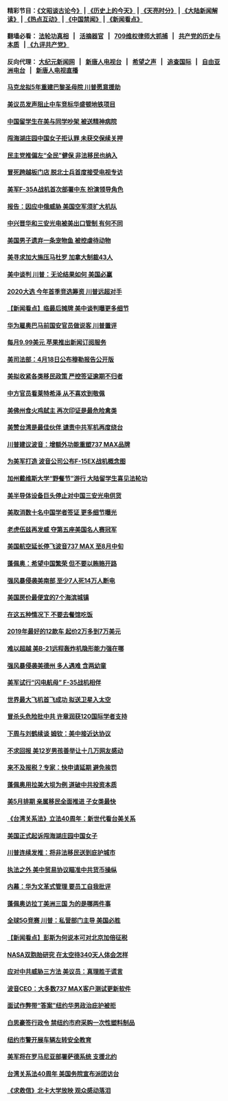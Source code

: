 #### 精彩节目：[《文昭谈古论今》](http://134.209.198.168/wenzhao) | [《历史上的今天》](http://134.209.198.168/today-in-history) | [《天亮时分》](http://134.209.198.168/tianliang) | [《大陆新闻解读》](http://134.209.198.168/ntdtv-comedy) | [《热点互动》](http://134.209.198.168/ntdtv-rdhd)  | [《中国禁闻》](http://134.209.198.168/ntdtv-news) | [《新闻看点》](http://134.209.198.168/news-insight) 

  #### 翻墙必看： [法轮功真相](http://134.209.198.168:10000/videos/truth.html) &nbsp;&nbsp;|&nbsp;&nbsp; [活摘器官](http://134.209.198.168:10000/videos/res/Organs/) &nbsp;&nbsp;|&nbsp;&nbsp; [709维权律师大抓捕](http://134.209.198.168:10000/videos/709/) &nbsp;&nbsp;|&nbsp;&nbsp; [共产党的历史与本质](http://134.209.198.168:10000/videos/ccp.html) &nbsp;&nbsp;| [《九评共产党》](http://134.209.198.168:10000/videos/jiuping/) 

#### 反向代理： [大纪元新闻网](http://134.209.198.168:10080/) &nbsp;&nbsp;|&nbsp;&nbsp; [新唐人电视台](http://134.209.198.168:8000/) &nbsp;&nbsp;|&nbsp;&nbsp; [希望之声](http://134.209.198.168:8200/) &nbsp;&nbsp;|&nbsp;&nbsp; [追查国际](http://134.209.198.168:10010/) &nbsp;&nbsp;|&nbsp;&nbsp; [自由亚洲电台](http://134.209.198.168:9800/) &nbsp;&nbsp;|&nbsp;&nbsp; [新唐人电视直播](http://134.209.198.168/) 

#### [马克龙拟5年重建巴黎圣母院 川普愿意援助](../pages/nsc412/n11191461.md?t=04162137) 

#### [美议员发声阻止中车竞标华盛顿地铁项目](../pages/nsc412/n11191343.md?t=04162137) 

#### [中国留学生在美与同学吵架 被送精神病院](../pages/nsc412/n11191183.md?t=04162137) 

#### [闯海湖庄园中国女子拒认罪 未获交保续关押](../pages/nsc412/n11191047.md?t=04162137) 

#### [民主党推偏左“全民”健保 非法移民也纳入](../pages/nsc412/n11189874.md?t=04162137) 

#### [冒死跨越板门店 脱北士兵首度接受电视专访](../pages/nsc412/n11190504.md?t=04162137) 

#### [美军F-35A战机首次部署中东 扮演领导角色](../pages/nsc412/n11190266.md?t=04162137) 

#### [报告：因应中俄威胁 美国空军须扩大机队](../pages/nsc412/n11190051.md?t=04162137) 

#### [中兴晋华和三安光电被美出口管制 有何不同](../pages/nsc412/n11188924.md?t=04162137) 

#### [美国男子遗弃一条宠物鱼 被控虐待动物](../pages/nsc412/n11189770.md?t=04162137) 

#### [美寻求加大施压马杜罗 加拿大制裁43人](../pages/nsc412/n11189279.md?t=04162137) 

#### [美中谈判 川普：无论结果如何 美国必赢](../pages/nsc412/n11189049.md?t=04162137) 

#### [2020大选 今年首季竞选筹资 川普远超对手](../pages/nsc412/n11188531.md?t=04162137) 

#### [【新闻看点】临最后摊牌 美中谈判曝更多细节](../pages/nsc412/n11188644.md?t=04162137) 

#### [华为雇奥巴马前国安官员做说客 川普置评](../pages/nsc412/n11188770.md?t=04162137) 

#### [每月9.99美元 苹果推出新闻订阅服务](../pages/nsc412/n11188597.md?t=04162137) 

#### [美司法部：4月18日公布穆勒报告公开版](../pages/nsc412/n11188630.md?t=04162137) 

#### [美拟收紧各类移民政策 严控签证逾期不归者](../pages/nsc412/n11188283.md?t=04162137) 

#### [中方官员看莱特希泽 从不喜欢到敬佩](../pages/nsc412/n11188556.md?t=04162137) 

#### [美佛州食火鸡弑主 再次印证是最危险禽类](../pages/nsc412/n11188351.md?t=04162137) 

#### [美赞台湾是最佳伙伴 谴责中共军机再度绕台](../pages/nsc412/n11188321.md?t=04162137) 

#### [川普建议波音：增额外功能重塑737 MAX品牌](../pages/nsc412/n11188178.md?t=04162137) 

#### [为美军打造 波音公司公布F-15EX战机概念图](../pages/nsc412/n11187960.md?t=04162137) 

#### [加州戴维斯大学“野餐节”游行 大陆留学生喜见法轮功](../pages/nsc412/n11187356.md?t=04162137) 

#### [美半导体设备巨头停止对中国三安光电供货](../pages/nsc412/n11186849.md?t=04162137) 

#### [美取消数十名中国学者签证 更多细节曝光](../pages/nsc412/n11186738.md?t=04162137) 

#### [老虎伍兹再发威 夺第五座美国名人赛冠军](../pages/nsc412/n11186521.md?t=04162137) 

#### [美国航空延长停飞波音737 MAX 至8月中旬](../pages/nsc412/n11186179.md?t=04162137) 

#### [蓬佩奥：希望中国繁荣 但不要以贿赂开路](../pages/nsc412/n11186188.md?t=04162137) 

#### [强风暴侵袭美南部 至少7人死14万人断电](../pages/nsc412/n11185882.md?t=04162137) 

#### [美国房价最便宜的7个海滨城镇](../pages/nsc412/n11185610.md?t=04162137) 

#### [在这五种情况下 不要去餐馆吃饭](../pages/nsc412/n11180445.md?t=04162137) 

#### [2019年最好的12款车 起价2万多到7万美元](../pages/nsc412/n11184257.md?t=04162137) 

#### [难以超越 美B-21远程轰炸机隐形能力强在哪](../pages/nsc412/n11180473.md?t=04162137) 

#### [强风暴侵袭美德州 多人遇难 含两幼童](../pages/nsc412/n11184638.md?t=04162137) 

#### [美军试行“闪电航母” F-35战机相伴](../pages/nsc412/n11185356.md?t=04162137) 

#### [世界最大飞机首飞成功 拟送卫星入太空](../pages/nsc412/n11184840.md?t=04162137) 

#### [冒杀头危险批中共 许章润获120国际学者支持](../pages/nsc412/n11184489.md?t=04162137) 

#### [下周与刘鹤续谈 姆钦：美中接近达协议](../pages/nsc412/n11184577.md?t=04162137) 

#### [不求回报 美12岁男孩善举让十几万网友感动](../pages/nsc412/n11184323.md?t=04162137) 

#### [来不及报税？专家：快申请延期 避免挨罚](../pages/nsc412/n11184180.md?t=04162137) 

#### [蓬佩奥用拉美大坝为例 道破中共投资本质](../pages/nsc412/n11184065.md?t=04162137) 

#### [美5月排期 亲属移民全面推进 子女类最快](../pages/nsc412/n11184077.md?t=04162137) 

#### [《台湾关系法》立法40周年：新世代看台美关系](../pages/nsc412/n11183746.md?t=04162137) 

#### [美国正式起诉闯海湖庄园中国女子](../pages/nsc412/n11183283.md?t=04162137) 

#### [川普连续发推：将非法移民送到庇护城市](../pages/nsc412/n11183069.md?t=04162137) 

#### [执法之外 美中贸易协议瞄准中共货币操纵](../pages/nsc412/n11182829.md?t=04162137) 

#### [内幕：华为文革式管理 要员工自我批评](../pages/nsc412/n11179406.md?t=04162137) 

#### [蓬佩奥访拉丁美洲三国 为的是哪两件事](../pages/nsc412/n11182884.md?t=04162137) 

#### [全球5G竞赛 川普：私营部门主导 美国必胜](../pages/nsc412/n11182766.md?t=04162137) 

#### [【新闻看点】彭斯为何说本可对北京加倍征税](../pages/nsc412/n11182487.md?t=04162137) 

#### [NASA双胞胎研究 在太空待340天人体会怎样](../pages/nsc412/n11182400.md?t=04162137) 

#### [应对中共威胁三方法 美议员：真理胜于谎言](../pages/nsc412/n11182648.md?t=04162137) 

#### [波音CEO：大多数737 MAX客户测试更新软件](../pages/nsc412/n11182351.md?t=04162137) 

#### [面试作弊带“答案”纽约华男政治庇护被拒](../pages/nsc412/n11181737.md?t=04162137) 

#### [白思豪签行政令 禁纽约市府采购一次性塑料制品](../pages/nsc412/n11181597.md?t=04162137) 

#### [纽约市警开展车辆左转安全教育](../pages/nsc412/n11181583.md?t=04162137) 

#### [美军将在罗马尼亚部署萨德系统 支援北约](../pages/nsc412/n11181283.md?t=04162137) 

#### [台湾关系法40周年 美国务院宣布派团访台](../pages/nsc412/n11180985.md?t=04162137) 

#### [《求救信》北卡大学放映 观众感动落泪](../pages/nsc412/n11181046.md?t=04162137) 

